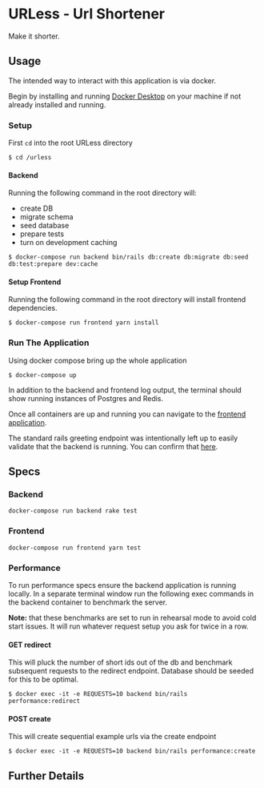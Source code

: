 # URLess - Url Shortener

Make it shorter.

## Usage

The intended way to interact with this application is via docker.

Begin by installing and running [Docker Desktop](https://www.docker.com/products/docker-desktop/) on your machine if not already installed and running.

### Setup
First `cd` into the root URLess directory

```shell
$ cd /urless
```

#### Backend
Running the following command in the root directory will:

* create DB
* migrate schema
* seed database
* prepare tests
* turn on development caching
```shell
$ docker-compose run backend bin/rails db:create db:migrate db:seed db:test:prepare dev:cache
```

#### Setup Frontend
Running the following command in the root directory will install frontend dependencies.

```shell
$ docker-compose run frontend yarn install
```

### Run The Application
Using docker compose bring up the whole application

```shell
$ docker-compose up
```
In addition to the backend and frontend log output, the terminal should show running instances of Postgres and Redis.

Once all containers are up and running you can navigate to the  [frontend application](http://localhost:8080).

The standard rails greeting endpoint was intentionally left up to easily validate that the backend is running. You can confirm that [here](http://localhost:3000).

## Specs

### Backend
```shell
docker-compose run backend rake test
```

### Frontend
```shell
docker-compose run frontend yarn test
```

### Performance
To run performance specs ensure the backend application is running locally. In a separate terminal window run the following exec commands in the backend container to benchmark the server.

**Note:** that these benchmarks are set to run in rehearsal mode to avoid cold start issues. It will run whatever request setup you ask for twice in a row.

#### GET redirect
This will pluck the number of short ids out of the db and benchmark subsequent requests to the redirect endpoint. Database should be seeded for this to be optimal.
```shell
$ docker exec -it -e REQUESTS=10 backend bin/rails performance:redirect
```
#### POST create
This will create sequential example urls via the create endpoint
```shell
$ docker exec -it -e REQUESTS=10 backend bin/rails performance:create
```

## Further Details

